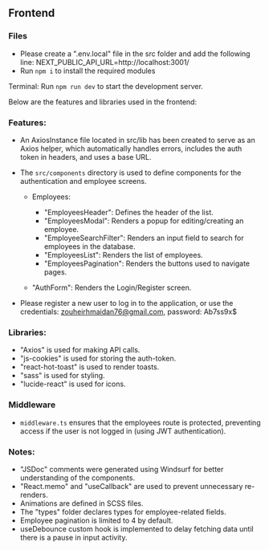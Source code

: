## Frontend

### Files

- Please create a ".env.local" file in the src folder and add the following line: NEXT_PUBLIC_API_URL=http://localhost:3001/
- Run `npm i` to install the required modules

Terminal: Run `npm run dev` to start the development server.

Below are the features and libraries used in the frontend:

### Features:

- An AxiosInstance file located in src/lib has been created to serve as an Axios helper, which automatically handles errors, includes the auth token in headers, and uses a base URL.
- The `src/components` directory is used to define components for the authentication and employee screens.

  - Employees:

    - "EmployeesHeader": Defines the header of the list.
    - "EmployeesModal": Renders a popup for editing/creating an employee.
    - "EmployeeSearchFilter": Renders an input field to search for employees in the database.
    - "EmployeesList": Renders the list of employees.
    - "EmployeesPagination": Renders the buttons used to navigate pages.

  - "AuthForm": Renders the Login/Register screen.

- Please register a new user to log in to the application, or use the credentials: zouheirhmaidan76@gmail.com, password: Ab7ss9x$

### Libraries:

- "Axios" is used for making API calls.
- "js-cookies" is used for storing the auth-token.
- "react-hot-toast" is used to render toasts.
- "sass" is used for styling.
- "lucide-react" is used for icons.

### Middleware

- `middleware.ts` ensures that the employees route is protected, preventing access if the user is not logged in (using JWT authentication).

### Notes:

- "JSDoc" comments were generated using Windsurf for better understanding of the components.
- "React.memo" and "useCallback" are used to prevent unnecessary re-renders.
- Animations are defined in SCSS files.
- The "types" folder declares types for employee-related fields.
- Employee pagination is limited to 4 by default.
- useDebounce custom hook is implemented to delay fetching data until there is a pause in input activity.
